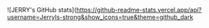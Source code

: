 ![JERRY's GitHub stats](https://github-readme-stats.vercel.app/api?username=JerryIs-strong&show_icons=true&theme=github_dark
